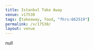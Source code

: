 ```yaml
---
title: Istanbul Take Away
venue: v17530
tags: [takeaway, food, "fhrs:662519"]
permalink: /v/17530/
layout: venue
---
```

null